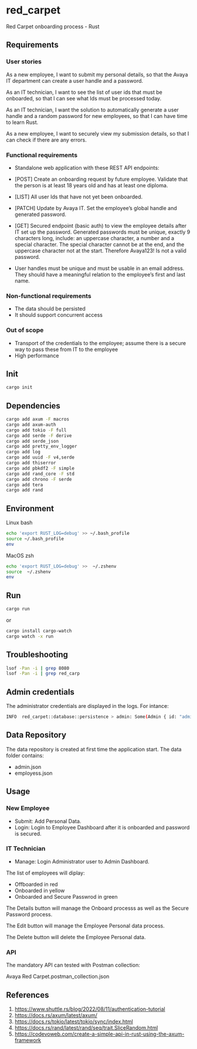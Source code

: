 # red_carpet

Red Carpet onboarding process - Rust

## Requirements

### User stories

As a new employee, I want to submit my personal details, so that the Avaya IT department can create a user handle and a password.

As an IT technician, I want to see the list of user ids that must be onboarded, so that I can see what Ids must be processed today.

As an IT technician, I want the solution to automatically generate a user handle and a random password for new employees, so that I can have time to learn Rust.

As a new employee, I want to securely view my submission details, so that I can check if there are any errors.

### Functional requirements

- Standalone web application with these REST API endpoints:

- [POST] Create an onboarding request by future employee. Validate that the person is at least 18 years old and has at least one diploma.

- [LIST] All user Ids that have not yet been onboarded.

- [PATCH] Update by Avaya IT. Set the employee’s global handle and generated password.

- [GET] Secured endpoint (basic auth) to view the employee details after IT set up the password. Generated passwords must be unique, exactly 9 characters long, include: an uppercase character, a number and a special character. The special character cannot be at the end, and the uppercase character not at the start. Therefore Avaya123! Is not a valid password.

- User handles must be unique and must be usable in an email address. They should have a meaningful relation to the employee’s first and last name.

### Non-functional requirements

- The data should be persisted
- It should support concurrent access

### Out of scope

- Transport of the credentials to the employee; assume there is a secure way to pass these from IT to the employee
- High performance

## Init

```sh
cargo init
```

## Dependencies

```sh
cargo add axum -F macros
cargo add axum-auth
cargo add tokio -F full
cargo add serde -F derive
cargo add serde_json
cargo add pretty_env_logger
cargo add log
cargo add uuid -F v4,serde
cargo add thiserror
cargo add pbkdf2 -F simple
cargo add rand_core -F std
cargo add chrono -F serde
cargo add tera
cargo add rand
```

## Environment

Linux bash

```bash
echo 'export RUST_LOG=debug' >> ~/.bash_profile
source ~/.bash_profile
env
```

MacOS zsh

```zsh
echo 'export RUST_LOG=debug' >>  ~/.zshenv
source  ~/.zshenv
env
```

## Run
```sh
cargo run
```
or
```sh
cargo install cargo-watch
cargo watch -x run
```


## Troubleshooting

```sh
lsof -Pan -i | grep 8080
lsof -Pan -i | grep red_carp
```


## Admin credentials
The administrator credentials are displayed in the logs.
For intance: 
```sh
INFO  red_carpet::database::persistence > admin: Some(Admin { id: "admin", password: Some("99!3-qCmK") })
```

## Data Repository
The data repository is created at first time the application start.
The data folder contains:
- admin.json
- employess.json


## Usage
### New Employee
- Submit: Add Personal Data.
- Login: Login to Employee Dashboard after it is onboarded and password is secured.

### IT Technician
- Manage: Login Administrator user to Admin Dashboard.

The list of employees will diplay:
- Offboarded in red
- Onboarded in yellow
- Onboarded and Secure Passwrod in green

The Details button will manage the Onboard processs as well as the Secure Password process.

The Edit button will manage the Employee Personal data process.

The Delete button will delete the Employee Personal data.

### API
The mandatory API can tested with Postman collection:

Avaya Red Carpet.postman_collection.json

## References

1. <https://www.shuttle.rs/blog/2022/08/11/authentication-tutorial>
2. <https://docs.rs/axum/latest/axum/>
3. <https://docs.rs/tokio/latest/tokio/sync/index.html>
4. <https://docs.rs/rand/latest/rand/seq/trait.SliceRandom.html>
5. <https://codevoweb.com/create-a-simple-api-in-rust-using-the-axum-framework>
